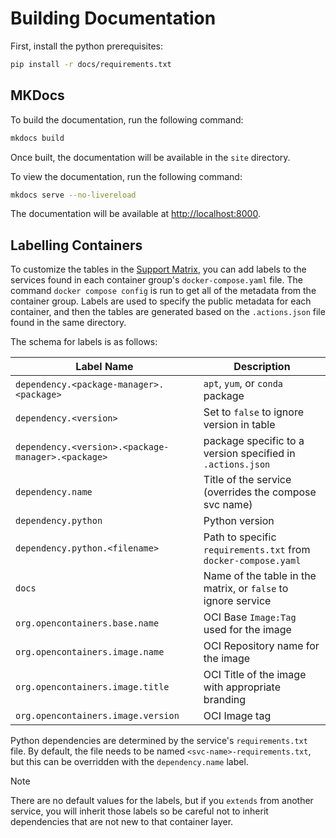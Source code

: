 # Building Documentation

First, install the python prerequisites:

```bash
pip install -r docs/requirements.txt
```

## MKDocs

To build the documentation, run the following command:

```bash
mkdocs build
```

Once built, the documentation will be available in the `site` directory.

To view the documentation, run the following command:

```bash
mkdocs serve --no-livereload
```

The documentation will be available at [http://localhost:8000](http://localhost:8000).

## Labelling Containers

To customize the tables in the [Support Matrix](./matrix.md), you can add labels to the services found in each container group's `docker-compose.yaml` file. The command `docker compose config` is run to get all of the metadata from the container group. Labels are used to specify the public metadata for each container, and then the tables are generated based on the `.actions.json` file found in the same directory.

The schema for labels is as follows:

| Label Name                                            | Description                                                        |
|-------------------------------------------------------|--------------------------------------------------------------------|
| `dependency.<package-manager>.<package>`              | `apt`, `yum`, or `conda` package                                   |
| `dependency.<version>`                                | Set to `false` to ignore version in table                          |
| `dependency.<version>.<package-manager>.<package>`    | package specific to a version specified in `.actions.json`         |
| `dependency.name`                                     | Title of the service (overrides the compose svc name)              |
| `dependency.python`                                   | Python version                                                     |
| `dependency.python.<filename>`                        | Path to specific `requirements.txt` from `docker-compose.yaml`     |
| `docs`                                                | Name of the table in the matrix, or `false` to ignore service      |
| `org.opencontainers.base.name`                        | OCI Base `Image:Tag` used for the image                            |
| `org.opencontainers.image.name`                       | OCI Repository name for the image                                  |
| `org.opencontainers.image.title`                      | OCI Title of the image with appropriate branding                   |
| `org.opencontainers.image.version`                    | OCI Image tag                                                      |

Python dependencies are determined by the service's `requirements.txt` file. By default, the file needs to be named `<svc-name>-requirements.txt`, but this can be overridden with the `dependency.name` label.

> [!NOTE]
> There are no default values for the labels, but if you `extends` from another service, you will inherit those labels so be careful not to inherit dependencies that are not new to that container layer.
